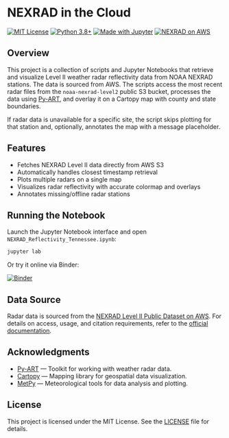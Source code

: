 # NEXRAD in the Cloud

[![MIT License](https://img.shields.io/badge/license-MIT-blue.svg)](LICENSE)
[![Python 3.8+](https://img.shields.io/badge/python-3.8%2B-blue.svg)](https://www.python.org/)
[![Made with Jupyter](https://img.shields.io/badge/Made%20with-Jupyter-orange.svg)](https://jupyter.org/)
[![NEXRAD on AWS](https://img.shields.io/badge/data%20source-NEXRAD%20on%20AWS-blue)](https://registry.opendata.aws/noaa-nexrad/)

## Overview

This project is a collection of scripts and Jupyter Notebooks that retrieve and visualize Level II weather radar reflectivity data from NOAA NEXRAD stations. The data is sourced from AWS. The scripts access the most recent radar files from the `noaa-nexrad-level2` public S3 bucket, processes the data using [Py-ART](https://arm-doe.github.io/pyart/), and overlay it on a Cartopy map with county and state boundaries.

If radar data is unavailable for a specific site, the script skips plotting for that station and, optionally, annotates the map with a message placeholder.

## Features

- Fetches NEXRAD Level II data directly from AWS S3
- Automatically handles closest timestamp retrieval
- Plots multiple radars on a single map
- Visualizes radar reflectivity with accurate colormap and overlays
- Annotates missing/offline radar stations

## Running the Notebook

Launch the Jupyter Notebook interface and open `NEXRAD_Reflectivity_Tennessee.ipynb`:

```bash
jupyter lab
```

Or try it online via Binder:

[![Binder](https://mybinder.org/badge_logo.svg)](https://mybinder.org/v2/gh/ericruzanski/nexrad-in-the-cloud/HEAD?labpath=tennessee_radar_reflectivity.ipynb)

## Data Source

Radar data is sourced from the [NEXRAD Level II Public Dataset on AWS](https://registry.opendata.aws/noaa-nexrad/). For details on access, usage, and citation requirements, refer to the [official documentation](https://docs.opendata.aws/noaa-nexrad/readme.html).

## Acknowledgments

- [Py-ART](https://arm-doe.github.io/pyart/) — Toolkit for working with weather radar data.
- [Cartopy](https://scitools.org.uk/cartopy/docs/latest/) — Mapping library for geospatial data visualization.
- [MetPy](https://unidata.github.io/MetPy/latest/index.html) — Meteorological tools for data analysis and plotting.

## License

This project is licensed under the MIT License. See the [LICENSE](LICENSE) file for details.
